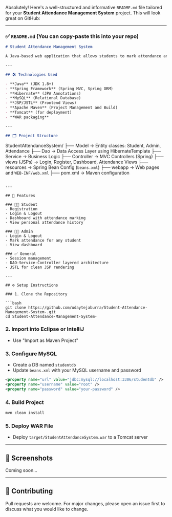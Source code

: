Absolutely! Here's a well-structured and informative `README.md` file tailored for your **Student Attendance Management System** project. This will look great on GitHub:

---

### ✅ `README.md` (You can copy-paste this into your repo)

```markdown
# Student Attendance Management System

A Java-based web application that allows students to mark attendance and administrators to manage attendance records. Built using Spring MVC, Hibernate ORM, JSP, and MySQL.

---

## 🛠️ Technologies Used

- **Java** (JDK 1.8+)
- **Spring Framework** (Spring MVC, Spring ORM)
- **Hibernate** (JPA Annotations)
- **MySQL** (Relational Database)
- **JSP/JSTL** (Frontend Views)
- **Apache Maven** (Project Management and Build)
- **Tomcat** (for deployment)
- **WAR packaging**

---

## 🗂️ Project Structure

```
StudentAttendanceSystem/
├── Model          → Entity classes: Student, Admin, Attendance
├── Dao            → Data Access Layer using HibernateTemplate
├── Service        → Business Logic
├── Controller     → MVC Controllers (Spring)
├── views (JSPs)   → Login, Register, Dashboard, Attendance Views
├── resources      → Spring Bean Config (`beans.xml`)
├── webapp         → Web pages and `WEB-INF/web.xml`
├── pom.xml        → Maven configuration
```

---

## 🔐 Features

### 👨‍🎓 Student
- Registration
- Login & Logout
- Dashboard with attendance marking
- View personal attendance history

### 👨‍💼 Admin
- Login & Logout
- Mark attendance for any student
- View dashboard

### ✅ General
- Session management
- DAO-Service-Controller layered architecture
- JSTL for clean JSP rendering

---

## ⚙️ Setup Instructions

### 1. Clone the Repository

```bash
git clone https://github.com/udaytejaburra/Student-Attendance-Management-System-.git
cd Student-Attendance-Management-System-
```

### 2. Import into Eclipse or IntelliJ
- Use "Import as Maven Project"

### 3. Configure MySQL
- Create a DB named `studentdb`
- Update `beans.xml` with your MySQL username and password

```xml
<property name="url" value="jdbc:mysql://localhost:3306/studentdb" />
<property name="username" value="root" />
<property name="password" value="your-password" />
```

### 4. Build Project
```bash
mvn clean install
```

### 5. Deploy WAR File
- Deploy `target/StudentAttendanceSystem.war` to a Tomcat server

---

## 📸 Screenshots
Coming soon...

---

## 🤝 Contributing

Pull requests are welcome. For major changes, please open an issue first to discuss what you would like to change.


